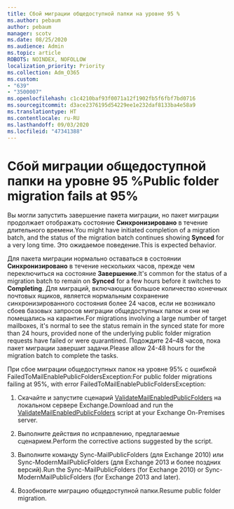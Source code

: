 ```yaml
---
title: Сбой миграции общедоступной папки на уровне 95 %
ms.author: pebaum
author: pebaum
manager: scotv
ms.date: 08/25/2020
ms.audience: Admin
ms.topic: article
ROBOTS: NOINDEX, NOFOLLOW
localization_priority: Priority
ms.collection: Adm_O365
ms.custom:
- "639"
- "3500007"
ms.openlocfilehash: c1c4210baf93f0071a12f1902fb5f6fbf7bd0716
ms.sourcegitcommit: d3ace2376195d54229ee1e232daf8133ba4e58a9
ms.translationtype: HT
ms.contentlocale: ru-RU
ms.lasthandoff: 09/03/2020
ms.locfileid: "47341388"
---
```

# <a name="public-folder-migration-fails-at-95"></a><span data-ttu-id="0ef9e-102">Сбой миграции общедоступной папки на уровне 95 %</span><span class="sxs-lookup"><span data-stu-id="0ef9e-102">Public folder migration fails at 95%</span></span>

<span data-ttu-id="0ef9e-103">Вы могли запустить завершение пакета миграции, но пакет миграции продолжает отображать состояние **Синхронизировано** в течение длительного времени.</span><span class="sxs-lookup"><span data-stu-id="0ef9e-103">You might have initiated completion of a migration batch, and the status of the migration batch continues showing **Synced** for a very long time.</span></span> <span data-ttu-id="0ef9e-104">Это ожидаемое поведение.</span><span class="sxs-lookup"><span data-stu-id="0ef9e-104">This is expected behavior.</span></span>

<span data-ttu-id="0ef9e-105">Для пакета миграции нормально оставаться в состоянии **Синхронизировано** в течение нескольких часов, прежде чем переключиться на состояние **Завершение**.</span><span class="sxs-lookup"><span data-stu-id="0ef9e-105">It's common for the status of a migration batch to remain on **Synced** for a few hours before it switches to **Completing**.</span></span> <span data-ttu-id="0ef9e-106">Для миграций, включающих большое количество конечных почтовых ящиков, является нормальным сохранение синхронизированного состояния более 24 часов, если не возникало сбоев базовых запросов миграции общедоступных папок и они не помещались на карантин.</span><span class="sxs-lookup"><span data-stu-id="0ef9e-106">For migrations involving a large number of target mailboxes, it's normal to see the status remain in the synced state for more than 24 hours, provided none of the underlying public folder migration requests have failed or were quarantined.</span></span> <span data-ttu-id="0ef9e-107">Подождите 24–48 часов, пока пакет миграции завершит задачи.</span><span class="sxs-lookup"><span data-stu-id="0ef9e-107">Please allow 24-48 hours for the migration batch to complete the tasks.</span></span>

<span data-ttu-id="0ef9e-108">При сбое миграции общедоступных папок на уровне 95% с ошибкой FailedToMailEnablePublicFoldersException:</span><span class="sxs-lookup"><span data-stu-id="0ef9e-108">For public folder migrations failing at 95%, with error FailedToMailEnablePublicFoldersException:</span></span>

1. <span data-ttu-id="0ef9e-109">Скачайте и запустите сценарий [ValidateMailEnabledPublicFolders](https://aka.ms/ValidateMEPF) на локальном сервере Exchange.</span><span class="sxs-lookup"><span data-stu-id="0ef9e-109">Download and run the [ValidateMailEnabledPublicFolders](https://aka.ms/ValidateMEPF) script at your Exchange On-Premises server.</span></span>

2. <span data-ttu-id="0ef9e-110">Выполните действия по исправлению, предлагаемые сценарием.</span><span class="sxs-lookup"><span data-stu-id="0ef9e-110">Perform the corrective actions suggested by the script.</span></span>

3. <span data-ttu-id="0ef9e-111">Выполните команду Sync-MailPublicFolders (для Exchange 2010) или Sync-ModernMailPublicFolders (для Exchange 2013 и более поздних версий).</span><span class="sxs-lookup"><span data-stu-id="0ef9e-111">Run the Sync-MailPublicFolders (for Exchange 2010) or Sync-ModernMailPublicFolders (for Exchange 2013 and later).</span></span>

4. <span data-ttu-id="0ef9e-112">Возобновите миграцию общедоступной папки.</span><span class="sxs-lookup"><span data-stu-id="0ef9e-112">Resume public folder migration.</span></span>
